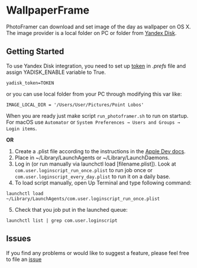 # WallpaperFrame

PhotoFramer can download and set image of the day as wallpaper on OS X. The image provider is a local folder on PC or folder from [Yandex Disk](https://disk.yandex.com).


Getting Started
---------
To use Yandex Disk integration, you need to set up [token](https://yandex.ru/dev/direct/doc/dg-v4/examples/auth-token-sample.html/?lang=en) in *.prefs* file and assign YADISK_ENABLE variable to True.
```
yadisk_token=TOKEN
```

or you can use local folder from your PC through modifying this var like:
```
IMAGE_LOCAL_DIR = '/Users/User/Pictures/Point Lobos'
```

When you are ready just make script `run_photoframer.sh` to run on startup. For macOS use `Automator` or `System Preferences → Users and Groups → Login items`.

**OR**

1. Create a .plist file according to the instructions in the [Apple Dev docs](https://developer.apple.com/library/archive/documentation/MacOSX/Conceptual/BPSystemStartup/Chapters/CreatingLaunchdJobs.html#//apple_ref/doc/uid/10000172i-SW7-BCIEDDBJ).
2. Place in ~/Library/LaunchAgents or ~/Library/LaunchDaemons.
3. Log in (or run manually via launchctl load [filename.plist]). Look at `com.user.loginscript_run_once.plist` to run job once or `com.user.loginscript_every_day.plist` to run it on a daily base.
4. To load script manually, open Up Terminal and type following command:
```
launchctl load ~/Library/LaunchAgents/com.user.loginscript_run_once.plist
```
5. Check that you job put in the launched queue:
```
launchctl list | grep com.user.loginscript
```


Issues
------

If you find any problems or would like to suggest a feature, please
feel free to file an [issue](https://github.com/iglaweb/WallpaperFrame/issues)
